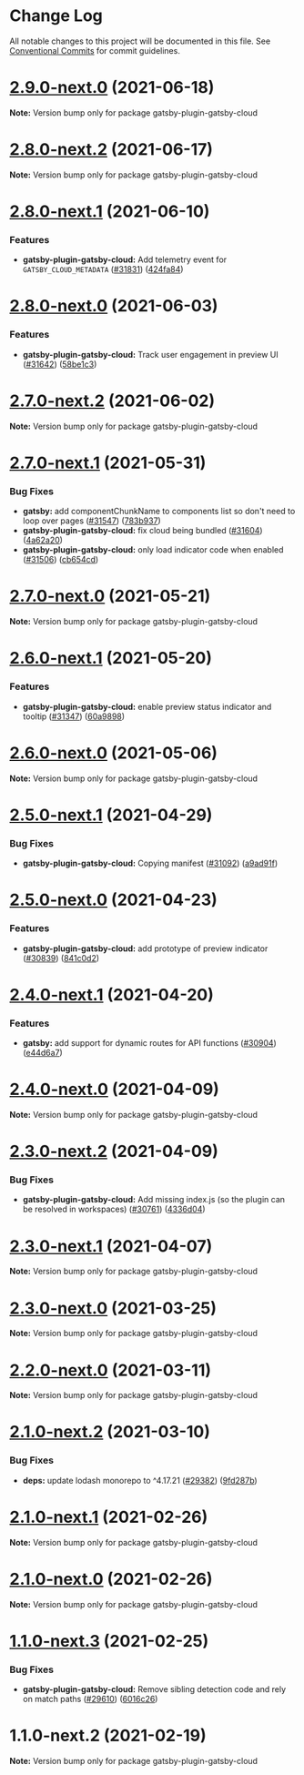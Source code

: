 # Change Log

All notable changes to this project will be documented in this file.
See [Conventional Commits](https://conventionalcommits.org) for commit guidelines.

# [2.9.0-next.0](https://github.com/gatsbyjs/gatsby/compare/gatsby-plugin-gatsby-cloud@2.8.0-next.2...gatsby-plugin-gatsby-cloud@2.9.0-next.0) (2021-06-18)

**Note:** Version bump only for package gatsby-plugin-gatsby-cloud

# [2.8.0-next.2](https://github.com/gatsbyjs/gatsby/compare/gatsby-plugin-gatsby-cloud@2.8.0-next.1...gatsby-plugin-gatsby-cloud@2.8.0-next.2) (2021-06-17)

**Note:** Version bump only for package gatsby-plugin-gatsby-cloud

# [2.8.0-next.1](https://github.com/gatsbyjs/gatsby/compare/gatsby-plugin-gatsby-cloud@2.8.0-next.0...gatsby-plugin-gatsby-cloud@2.8.0-next.1) (2021-06-10)

### Features

- **gatsby-plugin-gatsby-cloud:** Add telemetry event for `GATSBY_CLOUD_METADATA` ([#31831](https://github.com/gatsbyjs/gatsby/issues/31831)) ([424fa84](https://github.com/gatsbyjs/gatsby/commit/424fa844f4c391f9b3242e0ab3c929d5d1d7749f))

# [2.8.0-next.0](https://github.com/gatsbyjs/gatsby/compare/gatsby-plugin-gatsby-cloud@2.7.0-next.2...gatsby-plugin-gatsby-cloud@2.8.0-next.0) (2021-06-03)

### Features

- **gatsby-plugin-gatsby-cloud:** Track user engagement in preview UI ([#31642](https://github.com/gatsbyjs/gatsby/issues/31642)) ([58be1c3](https://github.com/gatsbyjs/gatsby/commit/58be1c3762fa3cf14c275d7952c52fb0ded6cbc4))

# [2.7.0-next.2](https://github.com/gatsbyjs/gatsby/compare/gatsby-plugin-gatsby-cloud@2.7.0-next.1...gatsby-plugin-gatsby-cloud@2.7.0-next.2) (2021-06-02)

**Note:** Version bump only for package gatsby-plugin-gatsby-cloud

# [2.7.0-next.1](https://github.com/gatsbyjs/gatsby/compare/gatsby-plugin-gatsby-cloud@2.7.0-next.0...gatsby-plugin-gatsby-cloud@2.7.0-next.1) (2021-05-31)

### Bug Fixes

- **gatsby:** add componentChunkName to components list so don't need to loop over pages ([#31547](https://github.com/gatsbyjs/gatsby/issues/31547)) ([783b937](https://github.com/gatsbyjs/gatsby/commit/783b937c8f70478796bce37808bf8bf967bb4252))
- **gatsby-plugin-gatsby-cloud:** fix cloud being bundled ([#31604](https://github.com/gatsbyjs/gatsby/issues/31604)) ([4a62a20](https://github.com/gatsbyjs/gatsby/commit/4a62a20450639fab915593f6d61bfc9fdddde1d1))
- **gatsby-plugin-gatsby-cloud:** only load indicator code when enabled ([#31506](https://github.com/gatsbyjs/gatsby/issues/31506)) ([cb654cd](https://github.com/gatsbyjs/gatsby/commit/cb654cd7dd3a42f5e557736d18b0f7530d4a710e))

# [2.7.0-next.0](https://github.com/gatsbyjs/gatsby/compare/gatsby-plugin-gatsby-cloud@2.6.0-next.1...gatsby-plugin-gatsby-cloud@2.7.0-next.0) (2021-05-21)

**Note:** Version bump only for package gatsby-plugin-gatsby-cloud

# [2.6.0-next.1](https://github.com/gatsbyjs/gatsby/compare/gatsby-plugin-gatsby-cloud@2.6.0-next.0...gatsby-plugin-gatsby-cloud@2.6.0-next.1) (2021-05-20)

### Features

- **gatsby-plugin-gatsby-cloud:** enable preview status indicator and tooltip ([#31347](https://github.com/gatsbyjs/gatsby/issues/31347)) ([60a9898](https://github.com/gatsbyjs/gatsby/commit/60a98981056e47abf596bd713c466f64ad3281b8))

# [2.6.0-next.0](https://github.com/gatsbyjs/gatsby/compare/gatsby-plugin-gatsby-cloud@2.5.0-next.1...gatsby-plugin-gatsby-cloud@2.6.0-next.0) (2021-05-06)

**Note:** Version bump only for package gatsby-plugin-gatsby-cloud

# [2.5.0-next.1](https://github.com/gatsbyjs/gatsby/compare/gatsby-plugin-gatsby-cloud@2.5.0-next.0...gatsby-plugin-gatsby-cloud@2.5.0-next.1) (2021-04-29)

### Bug Fixes

- **gatsby-plugin-gatsby-cloud:** Copying manifest ([#31092](https://github.com/gatsbyjs/gatsby/issues/31092)) ([a9ad91f](https://github.com/gatsbyjs/gatsby/commit/a9ad91f379d20992e1e92ca2a672f8748d05668f))

# [2.5.0-next.0](https://github.com/gatsbyjs/gatsby/compare/gatsby-plugin-gatsby-cloud@2.4.0-next.1...gatsby-plugin-gatsby-cloud@2.5.0-next.0) (2021-04-23)

### Features

- **gatsby-plugin-gatsby-cloud:** add prototype of preview indicator ([#30839](https://github.com/gatsbyjs/gatsby/issues/30839)) ([841c0d2](https://github.com/gatsbyjs/gatsby/commit/841c0d248fa59df7a045845d59987b093d43112f))

# [2.4.0-next.1](https://github.com/gatsbyjs/gatsby/compare/gatsby-plugin-gatsby-cloud@2.4.0-next.0...gatsby-plugin-gatsby-cloud@2.4.0-next.1) (2021-04-20)

### Features

- **gatsby:** add support for dynamic routes for API functions ([#30904](https://github.com/gatsbyjs/gatsby/issues/30904)) ([e44d6a7](https://github.com/gatsbyjs/gatsby/commit/e44d6a78f7f63e434a159536f07d1105067e997b))

# [2.4.0-next.0](https://github.com/gatsbyjs/gatsby/compare/gatsby-plugin-gatsby-cloud@2.3.0-next.2...gatsby-plugin-gatsby-cloud@2.4.0-next.0) (2021-04-09)

**Note:** Version bump only for package gatsby-plugin-gatsby-cloud

# [2.3.0-next.2](https://github.com/gatsbyjs/gatsby/compare/gatsby-plugin-gatsby-cloud@2.3.0-next.1...gatsby-plugin-gatsby-cloud@2.3.0-next.2) (2021-04-09)

### Bug Fixes

- **gatsby-plugin-gatsby-cloud:** Add missing index.js (so the plugin can be resolved in workspaces) ([#30761](https://github.com/gatsbyjs/gatsby/issues/30761)) ([4336d04](https://github.com/gatsbyjs/gatsby/commit/4336d04005745fe8de2defd8bba0b93380f04359))

# [2.3.0-next.1](https://github.com/gatsbyjs/gatsby/compare/gatsby-plugin-gatsby-cloud@2.3.0-next.0...gatsby-plugin-gatsby-cloud@2.3.0-next.1) (2021-04-07)

**Note:** Version bump only for package gatsby-plugin-gatsby-cloud

# [2.3.0-next.0](https://github.com/gatsbyjs/gatsby/compare/gatsby-plugin-gatsby-cloud@2.2.0-next.0...gatsby-plugin-gatsby-cloud@2.3.0-next.0) (2021-03-25)

**Note:** Version bump only for package gatsby-plugin-gatsby-cloud

# [2.2.0-next.0](https://github.com/gatsbyjs/gatsby/compare/gatsby-plugin-gatsby-cloud@2.1.0-next.2...gatsby-plugin-gatsby-cloud@2.2.0-next.0) (2021-03-11)

**Note:** Version bump only for package gatsby-plugin-gatsby-cloud

# [2.1.0-next.2](https://github.com/gatsbyjs/gatsby/compare/gatsby-plugin-gatsby-cloud@2.1.0-next.1...gatsby-plugin-gatsby-cloud@2.1.0-next.2) (2021-03-10)

### Bug Fixes

- **deps:** update lodash monorepo to ^4.17.21 ([#29382](https://github.com/gatsbyjs/gatsby/issues/29382)) ([9fd287b](https://github.com/gatsbyjs/gatsby/commit/9fd287ba89eacd55652d468b18f6e1526230e7c6))

# [2.1.0-next.1](https://github.com/gatsbyjs/gatsby/compare/gatsby-plugin-gatsby-cloud@2.1.0-next.0...gatsby-plugin-gatsby-cloud@2.1.0-next.1) (2021-02-26)

**Note:** Version bump only for package gatsby-plugin-gatsby-cloud

# [2.1.0-next.0](https://github.com/gatsbyjs/gatsby/compare/gatsby-plugin-gatsby-cloud@1.1.0-next.3...gatsby-plugin-gatsby-cloud@2.1.0-next.0) (2021-02-26)

**Note:** Version bump only for package gatsby-plugin-gatsby-cloud

# [1.1.0-next.3](https://github.com/gatsbyjs/gatsby/compare/gatsby-plugin-gatsby-cloud@1.1.0-next.2...gatsby-plugin-gatsby-cloud@1.1.0-next.3) (2021-02-25)

### Bug Fixes

- **gatsby-plugin-gatsby-cloud:** Remove sibling detection code and rely on match paths ([#29610](https://github.com/gatsbyjs/gatsby/issues/29610)) ([6016c26](https://github.com/gatsbyjs/gatsby/commit/6016c26a0202fa3413af553abaaeb7703f659afa))

# 1.1.0-next.2 (2021-02-19)

**Note:** Version bump only for package gatsby-plugin-gatsby-cloud
